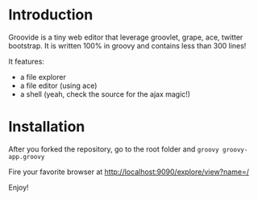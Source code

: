 # Introduction

Groovide is a tiny web editor that leverage groovlet, grape, ace, twitter bootstrap.
It is written 100% in groovy and contains less than 300 lines!

It features:

* a file explorer
* a file editor (using ace)
* a shell (yeah, check the source for the ajax magic!)

# Installation
After you forked the repository, go to the root folder and 
`groovy groovy-app.groovy`

Fire your favorite browser at [http://localhost:9090/explore/view?name=/](http://localhost:9090/explore/view?name=/)

Enjoy!